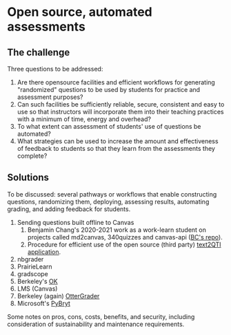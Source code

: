 # Open source, automated assessments

## The challenge

Three questions to be addressed:

1. Are there opensource facilities and efficient workflows for generating "randomized" questions to be used by students for practice and assessment purposes?
2. Can such facilities be sufficiently reliable, secure, consistent and easy to use so that instructors will incorporate them into their teaching practices with a minimum of time, energy and overhead?
3. To what extent can assessment of students' use of questions be automated?
4. What strategies can be used to increase the amount and effectiveness of feedback to students so that they learn from the assessments they complete?

## Solutions

To be discussed: several pathways or workflows that enable constructing questions, randomizing them, deploying, assessing results, automating grading, and adding feedback for students.

1. Sending questions built offline to Canvas
   1. Benjamin Chang's 2020-2021 work as a work-learn student on projects called md2canvas, 340quizzes and canvas-api ([BC's repo](https://github.com/bkchang-97/eoas-wl)).
   2. Procedure for efficient use of the open source (third party) [text2QTI application](tools.md).
2. nbgrader
3. PrairieLearn
4. gradscope
5. Berkeley's [OK](https://okpy.org/)
6. LMS (Canvas)
7. Berkeley (again) [OtterGrader](https://otter-grader.readthedocs.io/en/latest/)
8. Microsoft's [PyBryt](https://microsoft.github.io/pybryt/html/index.html)

Some notes on pros, cons, costs, benefits, and security, including consideration of sustainability and maintenance requirements.
